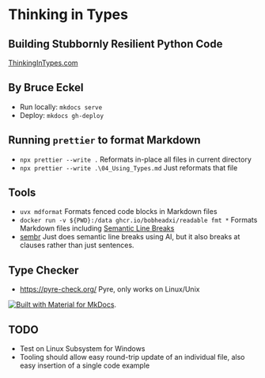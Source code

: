 # Thinking in Types

## Building Stubbornly Resilient Python Code

[ThinkingInTypes.com](https://thinkingintypes.com/)

## By Bruce Eckel

- Run locally: `mkdocs serve`
- Deploy: `mkdocs gh-deploy`

## Running `prettier` to format Markdown

- `npx prettier --write .` Reformats in-place all files in current directory
- `npx prettier --write .\04_Using_Types.md` Just reformats that file

## Tools

- `uvx mdformat`  Formats fenced code blocks in Markdown files
- `docker run -v ${PWD}:/data ghcr.io/bobheadxi/readable fmt *`  Formats Markdown files including [Semantic Line Breaks](https://sembr.org/)
- [sembr](https://github.com/admk/sembr) Just does semantic line breaks using AI, but it also breaks at clauses rather than just sentences.

## Type Checker

- https://pyre-check.org/ Pyre, only works on Linux/Unix

[![Built with Material for MkDocs](https://img.shields.io/badge/Material_for_MkDocs-526CFE?style=for-the-badge&logo=MaterialForMkDocs&logoColor=white)](https://squidfunk.github.io/mkdocs-material/).

## TODO

- Test on Linux Subsystem for Windows
- Tooling should allow easy round-trip update of an individual file, also easy insertion of a single code example
